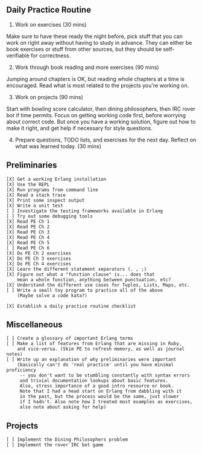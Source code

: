 ## Daily Practice Routine

1. Work on exercises (30 mins)

Make sure to have these ready the night before, pick stuff
that you can work on right away without having to study 
in advance. They can either be book exercises or stuff
from other sources, but they should be 
self-verifiable for correctness.

2. Work through book reading and more exercises (90 mins)

Jumping around chapters is OK, but reading whole chapters
at a time is encouraged. Read what is most related to
the projects you're working on.

3. Work on projects (90 mins)

Start with bowling score calculator, then dining philosophers,
then IRC rover bot if time permits. Focus on getting working
code first, before worrying about correct code. But once you
have a working solution, figure out how to make it right,
and get help if necessary for style questions.

4. Prepare questions, TODO lists, and exercises for the next
day. Reflect on what was learned today. (30 mins)

## Preliminaries

```
[X] Get a working Erlang installation
[X] Use the REPL
[X] Run programs from command line
[X] Read a stack trace
[X] Print some inspect output
[X] Write a unit test
[ ] Investigate the testing frameworks available in Erlang
[ ] Try out some debugging tools
[X] Read PE Ch 1
[X] Read PE Ch 2
[X] Read PE Ch 3
[X] Read PE Ch 4
[X] Read PE Ch 5
[ ] Read PE Ch 6
[X] Do PE Ch 2 exercises
[X] Do PE Ch 3 exercises
[X] Do PE Ch 4 exercises
[X] Learn the different statement separators (. , ;)
[X] Figure out what a "function clause" is... does that
    mean a whole function, anything between punctuation, etc?
[X] Understand the different use cases for Tuples, Lists, Maps, etc.
[ ] Write a small toy program to practice all of the above
    (Maybe solve a code kata?)

[X] Establish a daily practice routine checklist
```

## Miscellaneous

```
[ ] Create a glossary of important Erlang terms
[ ] Make a list of features from Erlang that are missing in Ruby,
    and vice-versa. (Skim PE to refresh memory, as well as journal notes)
[ ] Write up an explanation of why preliminaries were important
    (basically can't do 'real practice' until you have minimal proficiency
     -- you don't want to be stumbling constantly with syntax errors
     and trivial documentation lookups about basic features.
     Also, stress importance of a good intro resource or book.
     Note that I had a head start on Erlang from dabbling with it
     in the past, but the process would be the same, just slower
     if I hadn't. Also note how I treated most examples as exercises,
     also note about asking for help)
```

## Projects

```
[ ] Implement the Dining Philosophers problem
[ ] Implement the rover IRC bot game
```
